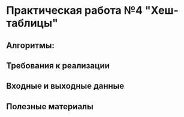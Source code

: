 # Практическая работа №4 "Хеш-таблицы"

## Алгоритмы:


##  Требования к реализации

## Входные и выходные данные

## Полезные материалы
